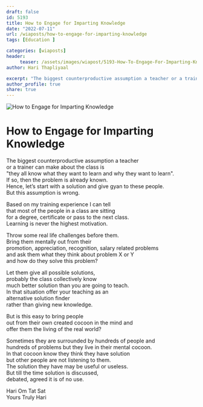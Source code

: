 ```yaml
---
draft: false
id: 5193 
title: How to Engage for Imparting Knowledge
date: "2022-07-11"
url: /wiaposts/how-to-engage-for-imparting-knowledge
tags: [Education ]    

categories: [wiaposts] 
header:
     teaser: /assets/images/wiapost/5193-How-To-Engage-For-Imparting-Knowledge.jpg
author: Hari Thapliyaal 

excerpt: "The biggest counterproductive assumption a teacher or a trainer can make about the class is \"they all know what they want to learn and why they want to learn\". If so, then the problem is already known. Hence, let’s start"
author_profile: true 
share: true 
---
```

![How to Engage for Imparting Knowledge](/assets/images/wiapost/5193-How-To-Engage-For-Imparting-Knowledge.jpg)     
   
# How to Engage for Imparting Knowledge    
   
The biggest counterproductive assumption a teacher     
or a trainer can make about the class is     
"they all know what they want to learn and why they want to learn".     
If so, then the problem is already known.     
Hence, let’s start with a solution and give gyan to these people.     
But this assumption is wrong.    
    
Based on my training experience I can tell     
that most of the people in a class are sitting     
for a degree, certificate or pass to the next class.     
Learning is never the highest motivation.     
    
Throw some real life challenges before them.     
Bring them mentally out from their     
promotion, appreciation, recognition, salary related problems     
and ask them what they think about problem X or Y     
and how do they solve this problem?     
    
Let them give all possible solutions,    
probably the class collectively know     
much better solution than you are going to teach.     
In that situation offer your teaching as an     
alternative solution finder     
rather than giving new knowledge.    
    
But is this easy to bring people     
out from their own created cocoon in the mind and     
offer them the living of the real world?     
    
Sometimes they are surrounded by hundreds of people and     
hundreds of problems but they live in their mental cocoon.    
In that cocoon know they think they have solution     
but other people are not listening to them.    
The solution they have may be useful or useless.    
But till the time solution is discussed,     
debated, agreed it is of no use.    
    
Hari Om Tat Sat     
Yours Truly Hari    
